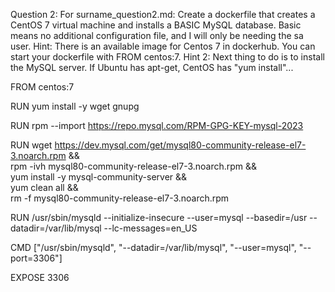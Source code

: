Question 2: For surname_question2.md: Create a dockerfile that creates a CentOS 7 virtual machine and installs a BASIC MySQL database. Basic means no additional configuration file, and I will only be needing the sa user.
Hint: There is an available image for Centos 7 in dockerhub. You can start your dockerfile with FROM centos:7.
Hint 2: Next thing to do is to install the MySQL server. If Ubuntu has apt-get, CentOS has "yum install"...



FROM centos:7

RUN yum install -y wget gnupg

RUN rpm --import https://repo.mysql.com/RPM-GPG-KEY-mysql-2023

RUN wget https://dev.mysql.com/get/mysql80-community-release-el7-3.noarch.rpm && \
    rpm -ivh mysql80-community-release-el7-3.noarch.rpm && \
    yum install -y mysql-community-server && \
    yum clean all && \
    rm -f mysql80-community-release-el7-3.noarch.rpm

RUN /usr/sbin/mysqld --initialize-insecure --user=mysql --basedir=/usr --datadir=/var/lib/mysql --lc-messages=en_US

CMD ["/usr/sbin/mysqld", "--datadir=/var/lib/mysql", "--user=mysql", "--port=3306"]

EXPOSE 3306

